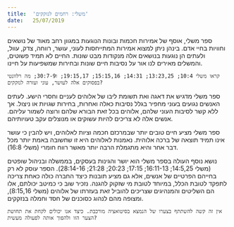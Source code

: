 ```yaml
---
title:  'משלי: רחמים לנזקקים'
date:   25/07/2019
---
```


ספר משלי, אוסף של אמירות חכמות ובונות הנוגעות במגוון רחב מאוד של נושאים וחוויות בחיי אדם. בינהן ניתן למצוא אמירות המתייחסות לעוני, עושר, רווחה, צדק, עוול, ולעתים הן נוגעות בנושאים אלה מנקודות מבט שונות.  החיים לא תמיד פשוטים, והמשלים מאירים לנו אור על נסיבות חיים שונות ובחירות שמשפיעות על חיינו.

`קראו משלי 10:4; 13:23,25; 14:31; 15:15,16; 19:15,17; ו30:7-9; מה רלוונטי בפסוקים אלה לעושר, עוני ועזרה לנזקקים? `

ספר משלי מדגיש את דאגה ואת תשומת ליבו של  אלוהים לעניים וחסרי הישע. לעתים האנשים נגועים בעוני מחפיר בגלל נסיבות כאלה ואחרות, בחירות שגויות או ניצול. אך ללא קשר לסיבות העוני שלהם, אלוהים בכל זאת הבורא שלהם ורוצה לשמור עליהם. אנשים אלה לא צריכים להיות עשוקים או מנוצלים עקב טעויותיהם. 

ספר משלי מציע חיים טובים יותר שבמרכזם חכמה וציות לאלוהים, ויש להבין כי עושר אינו תמיד תוצאה של ברכה אלוהית. נאמנות לאלוהים היא זו שחשובה באמת יותר מכל דבר אחר והיא מתגמלת הרבה יותר מאשר רווח חומרי (משלי 16:8).

נושא נוסף העולה בספר משלי הוא יושר והגינות בעסקים, בממשלה ובניהול שופטים (משלי 14:5,25; 16:11-13; 17:15; 20:23; 21:28; 28:14-16). הספר עוסק לא רק בחייהם הפרטיים של אנשים, אלא גם מציע תובנות כיצד החברה כולה כאחת צריכה לתפקד לטובת הכלל, במיוחד לטובת מי שזקוק להגנה. נזכיר שוב כי כמיטב יכולתם, אלו הם השליטים והמנהיגים שצריכים להוביל זאת בעזרתו של אלוהים (משלי 8:15,16), ומצופה מהם לנהוג כסוכנים של חסד וחמלה בנזקקים.

`אין זה קשה להשתתף בצערו של הנמצא בסיטואציה מורכבת. כיצד אנו יכולים לקחת את תחושת הצער הזו ולהפוך אותה לפעולה מעשית?`
